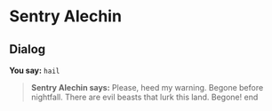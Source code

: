 # Sentry Alechin


## Dialog

**You say:** `hail`



>**Sentry Alechin says:** Please, heed my warning.  Begone before nightfall.  There are evil beasts that lurk this land. Begone!
end

